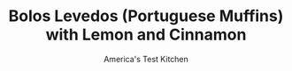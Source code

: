 ---
layout: ../../layouts/MarkdownPostLayout.astro
title: Bolos Levedos (Portuguese Muffins) with Lemon and Cinnamon
author: America's Test Kitchen
pubDate: 2023-03-15
description: "Once you have these Portuguese breakfast treats around the house, you’ll find dozens of ways to enjoy them."
image_url: https://res.cloudinary.com/hksqkdlah/image/upload/ar_1:1,c_fill,dpr_2.0,f_auto,fl_lossy.progressive.strip_profile,g_faces:auto,q_auto:low,w_344/SFS_BolosLevedos-87_zffmj3
tags: ["Desserts or Baked Goods","Spanish & Portuguese","Breads"]
calories: 2723
protein: 8
carbohydrates: 57
fats: 
fiber: 1
ingredients: ["2/3 cup, water","1/4 cup (1¼ ounces), all-purpose flour","6 tablespoons, whole milk","4 tablespoons, unsalted butter, cut into 4 pieces and softened","2 , large eggs","3 cups (15 ounces), all-purpose flour, plus extra for shaping","1 1/2 teaspoons, grated lemon zest","1 teaspoon, instant or rapid-rise yeast","1/4 teaspoon, ground cinnamon","1/2 cup (3½ ounces), sugar","1 teaspoon, table salt","1 teaspoon, vegetable oil"]
serves: 8
time: "1½ hours, plus 2½ hours rising and cooling"
instructions: ["FOR THE FLOUR PASTE: Whisk water and flour in medium bowl until no lumps remain. Microwave, whisking every 20 seconds, until mixture thickens to stiff, smooth, pudding-like consistency, 40 to 80 seconds. Transfer paste to bowl of stand mixer.","FOR THE DOUGH: Whisk milk into flour paste in stand mixer until combined. Whisk in butter until fully incorporated. Whisk in eggs until fully incorporated.","Add flour, lemon zest, yeast, and cinnamon to paste mixture. Fit mixer with dough hook and mix on low speed until dough comes together and no dry flour remains, about 2 minutes. Turn off mixer, cover bowl with dish towel or plastic wrap, and let dough stand for 15 minutes.","Add sugar and salt to dough and mix on low speed until incorporated, about 1 minute. Increase speed to medium and mix until dough is elastic and pulls away from sides of bowl but still sticks to bottom (dough will be sticky), about 8 minutes. Transfer dough to greased large bowl; cover tightly with plastic wrap; and let rise until doubled in size, about 1½ hours.","Line rimmed baking sheet with parchment paper. Turn out dough onto clean counter and divide into 8 equal pieces, about 4 ounces each. Working with 1 piece of dough at a time, cup dough with your palm and roll against counter in circular motion into smooth, tight ball.","Place ¼ cup flour on counter. Working with 1 dough ball at a time, turn dough ball in flour and press with your hand to flatten into 3½- to 4-inch disk. Transfer dough disks to prepared sheet. Lay second sheet of parchment over dough disks, then place second rimmed baking sheet on top to keep disks flat during second rise. Let rise for 30 minutes. Adjust oven rack to middle position and heat oven to 350 degrees.","Heat oil in 12-inch nonstick skillet over medium-low heat until shimmering. Using paper towels, carefully wipe out oil from skillet.","Transfer 4 dough disks to skillet and cook until deeply browned on both sides, 2 to 4 minutes per side. Return toasted disks to sheet. Repeat with remaining 4 dough disks.","Bake until muffins register 190 degrees in center, 11 to 14 minutes. Transfer muffins to wire rack and let cool for 30 minutes. Serve. (Muffins can be stored in airtight container for up to 3 days or frozen for up to 1 month.)"]
nutrition: ["101 mg Potassium","101 mg Phosphorus","32 mg Calcium","2 mg Iron","16 mg Magnesium","284 mg Sodium","8 g Fat","3 mg Niacin (B3)","2 g Monounsaturated","62 mg Cholesterol","4 g Saturated","1 g Fiber","88 µg Folic acid","35 µg Folate (food)","13 g Sugars","47 g Water","57 g Carbs","185 µg Folate equivalent (total)","8 g Protein","73 µg Vitamin A","340 kcal Energy","12 g Sugars, added","2723 calories"]
notes: "If you don’t own a microwave, the flour paste can also be made in a small sauce- pan over medium heat. Just be sure to whisk it constantly so that the ingredients don’t scorch. Split the muffins with a knife. Serve them with butter."
---